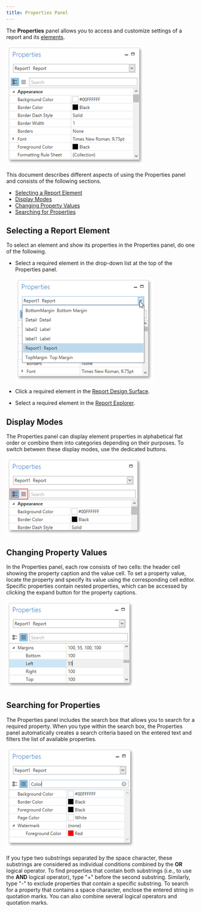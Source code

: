 ```yaml
---
title: Properties Panel
---
```

The **Properties** panel allows you to access and customize settings of a report and its [elements](../../../../../interface-elements-for-desktop/articles/report-designer/report-designer-for-wpf/report-elements.md). 

![WPFDesigner_PropertiesPanel](../../../../images/Img121995.png)

This document describes different aspects of using the Properties panel and consists of the following sections.
* [Selecting a Report Element](#selectingelements)
* [Display Modes](#displaymodes)
* [Changing Property Values](#changingproperties)
* [Searching for Properties](#searching)

<a name="selectingelements"/>

## Selecting a Report Element
To select an element and show its properties in the Properties panel, do one of the following.
* Select a required element in the drop-down list at the top of the Properties panel.
	
	![WPFDesigner_PropertiesGridComboBox](../../../../images/Img122814.png)
* Click a required element in the [Report Design Surface](../../../../../interface-elements-for-desktop/articles/report-designer/report-designer-for-wpf/interface-elements/design-surface.md).
* Select a required element in the [Report Explorer](../../../../../interface-elements-for-desktop/articles/report-designer/report-designer-for-wpf/interface-elements/report-explorer.md).

<a name="displaymodes"/>

## Display Modes
The Properties panel can display element properties in alphabetical flat order or combine them into categories depending on their purposes. To switch between these display modes, use the dedicated buttons. 

![WPFDesigner_PropertiesGridToolPanel](../../../../images/Img122815.png)

<a name="changingproperties"/>

## Changing Property Values
In the Properties panel, each row consists of two cells: the header cell showing the property caption and the value cell. To set a property value, locate the property and specify its value using the corresponding cell editor. Specific properties contain nested properties, which can be accessed by clicking the expand button for the property captions.

![WPFDesigner_PropertiesGridComplexProperty](../../../../images/Img122816.png)

<a name="searching"/>

## Searching for Properties
The Properties panel includes the search box that allows you to search for a required property. When you type within the search box, the Properties panel automatically creates a search criteria based on the entered text and filters the list of available properties.

![WPFDesigner_PropertiesGridSearchBox](../../../../images/Img122818.png)

If you type two substrings separated by the space character, these substrings are considered as individual conditions combined by the **OR** logical operator. To find properties that contain both substrings (i.e., to use the **AND** logical operator), type "+" before the second substring. Similarly, type "-" to exclude properties that contain a specific substring. To search for a property that contains a space character, enclose the entered string in quotation marks. You can also combine several logical operators and quotation marks.